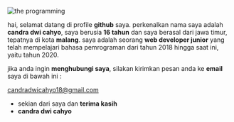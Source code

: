![the programming](https://encrypted-tbn0.gstatic.com/images?q=tbn:ANd9GcRyYN9I3urxXCQ2Q5OZho7DacnjU8MP0gq6SiFvN1wfovr6POGMUEKrtJrD&s=10)

hai, selamat datang di profile **github** saya. perkenalkan nama saya adalah **candra dwi cahyo**, saya berusia **16 tahun** dan saya berasal dari jawa timur, tepatnya di kota **malang**. saya adalah seorang **web developer junior** yang telah mempelajari bahasa pemrograman dari tahun 2018 hingga saat ini, yaitu tahun 2020.

jika anda ingin **menghubungi saya**, silakan kirimkan pesan anda ke **email** saya di bawah ini :

[candradwicahyo18@gmail.com](candradwicahyo18@gmail.com)

- sekian dari saya dan **terima kasih**
- **candra dwi cahyo**
